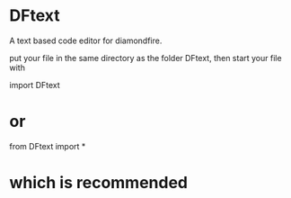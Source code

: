 # DFtext
A text based code editor for diamondfire.

put your file in the same directory as the folder DFtext, then start your file with

import DFtext
# or
from DFtext import *
# which is recommended
